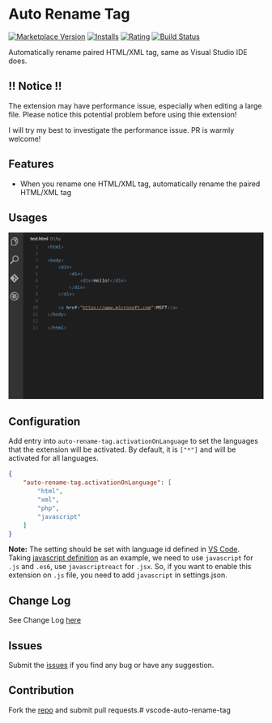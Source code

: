 # Auto Rename Tag

[![Marketplace Version](https://vsmarketplacebadge.apphb.com/version/formulahendry.auto-rename-tag.svg)](https://marketplace.visualstudio.com/items?itemName=formulahendry.auto-rename-tag) [![Installs](https://vsmarketplacebadge.apphb.com/installs/formulahendry.auto-rename-tag.svg)](https://marketplace.visualstudio.com/items?itemName=formulahendry.auto-rename-tag) [![Rating](https://vsmarketplacebadge.apphb.com/rating/formulahendry.auto-rename-tag.svg)](https://marketplace.visualstudio.com/items?itemName=formulahendry.auto-rename-tag) [![Build Status](https://travis-ci.org/formulahendry/vscode-auto-rename-tag.svg?branch=master)](https://travis-ci.org/formulahendry/vscode-auto-rename-tag)

Automatically rename paired HTML/XML tag, same as Visual Studio IDE does.

## !! Notice !!

The extension may have performance issue, especially when editing a large file. Please notice this potential problem before using thie extension!

I will try my best to investigate the performance issue. PR is warmly welcome!

## Features

* When you rename one HTML/XML tag, automatically rename the paired HTML/XML tag

## Usages

![Usage](images/usage.gif)

## Configuration

Add entry into `auto-rename-tag.activationOnLanguage` to set the languages that the extension will be activated.
By default, it is `["*"]` and will be activated for all languages.
```json
{
    "auto-rename-tag.activationOnLanguage": [
        "html",
        "xml",
        "php",
        "javascript"
    ]
}
```
**Note:** The setting should be set with language id defined in [VS Code](https://github.com/Microsoft/vscode/tree/master/extensions). Taking [javascript definition](https://github.com/Microsoft/vscode/blob/master/extensions/javascript/package.json) as an example, we need to use `javascript` for `.js` and `.es6`, use `javascriptreact` for `.jsx`. So, if you want to enable this extension on `.js` file, you need to add `javascript` in settings.json.

## Change Log
See Change Log [here](CHANGELOG.md)

## Issues
Submit the [issues](https://github.com/formulahendry/vscode-auto-rename-tag/issues) if you find any bug or have any suggestion.

## Contribution
Fork the [repo](https://github.com/formulahendry/vscode-auto-rename-tag) and submit pull requests.# vscode-auto-rename-tag
